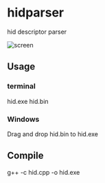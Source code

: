 # hidparser
hid descriptor parser

![screen](https://user-images.githubusercontent.com/24515873/141720729-b2d68435-1db0-49a0-8a04-11e5d31ff707.PNG)

##  Usage

### terminal
hid.exe hid.bin
### Windows
Drag and drop hid.bin to hid.exe

## Compile
g++ -c hid.cpp -o hid.exe
